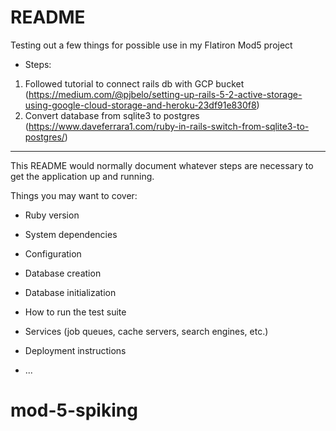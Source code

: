 # README


Testing out a few things for possible use in my Flatiron Mod5 project

- Steps:

1. Followed tutorial to connect rails db with GCP bucket (https://medium.com/@pjbelo/setting-up-rails-5-2-active-storage-using-google-cloud-storage-and-heroku-23df91e830f8)
2. Convert database from sqlite3 to postgres (https://www.daveferrara1.com/ruby-in-rails-switch-from-sqlite3-to-postgres/)

---

This README would normally document whatever steps are necessary to get the
application up and running.

Things you may want to cover:

- Ruby version

- System dependencies

- Configuration

- Database creation

- Database initialization

- How to run the test suite

- Services (job queues, cache servers, search engines, etc.)

- Deployment instructions

- ...
# mod-5-spiking
